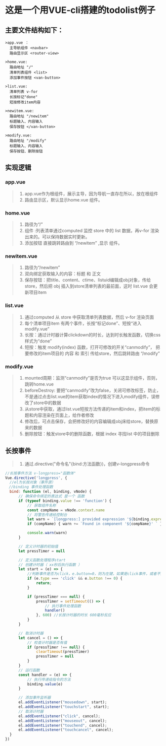 # 这是一个用VUE-cli搭建的todolist例子

## 主要文件结构如下：
```
>app.vue ：
  主导航组件 <navbar>
  路由显示区 <router-view>

>home.vue:
  路由地址 "/"
  清单列表组件 <list>
  添加事件按钮 <van-button>

>list.vue:
  清单列表 v-for
  长按标记"done"
  短按修改item内容
  
>newitem.vue:
  路由地址 "/newitem"
  标题输入、内容输入
  保存按钮 </van-button>

>modify.vue:
  路由地址 "/modify"
  标题输入、内容输入
  保存按钮、删除按钮
```
## 实现逻辑
### app.vue
>1. app.vue作为根组件，展示主导，因为导航一直存在所以，放在根组件
>2. 路由显示区，默认显示home.vue 组件。

### home.vue
>1. 路径为“/”
>2. <list> 组件 :列表清单通过computed 监控 store 中的 list 数据，再v-for 渲染出来的。可以保持数据实时更新。
>3. 添加按钮 直接跳转路由到 “/newitem” ,显示 <newitem> 组件。

### newitem.vue
>1. 路径为“/newitem”
>2. 双向绑定获取输入的内容：标题 和 正文
>3. 保存按钮：把title、content、ctime、listuid编辑成obj对象，传给store，然后把 obj 插入到store清单列表的最前面，这时 list.vue 会更新项目item

### list.vue
>1. 通过computed 从 store 中获取清单列表数据，然后 v-for 渲染页面
>2. 每个清单项目item 有两个事件，长按“标记done”、短按“进入modify.vue”
>3. 长按：通过计时器计算clickdown的时长，达到时长触发函数，切换css样式为“done”
>4. 短按：触发 modify(index) 函数，打开可修改的开关“canmodify”， 把要修改的item项目的 内容 和 索引 传给store，然后跳转路由 “/modify”

### modify.vue
>1. mounted周期：监测“canmodify”是否为true 可以这显示组件，否则，跳转home.vue
>2. beforeDestroy: 要把“canmodify”改为false，关闭可修改标签，防止，不是通过点击list.vue的item获取index的情况下进入modify组件，误修改了store中的数据
>3. 从store中获取，通过list.vue短按方法传递的item和index，把item的标题和内容渲染在页面上，给作者修改
>4. 修改后，可点击保存，会把修改好的内容编辑成obj床给store，替换原来的数据
>5. 删除按钮：触发store中的删除函数，根据 index 寻找list 中的项目删除

## 长按事件
>1. 通过.directive("命令名"{bind:方法函数})，创建v-longpress命令


```javascript
//长按事件方法 v-longpress="函数体"
Vue.directive('longpress', {
  //el为长按对象（事件源）
　//binding 事件处理函数
  bind: function (el, binding, vNode) {
      // 确保命令绑定的表达式 是一个 函数
      if (typeof binding.value !== 'function') {
          // 获取组件名称
          const compName = vNode.context.name
          // 将警告传递给控制台
          let warn = `[longpress:] provided expression '${binding.expression}' is not a function, but has to be`
          if (compName) { warn += `Found in component '${compName}' ` }

          console.warn(warn)
      }

      // 定义计时器的初始值
      let pressTimer = null

      // 定义函数处理程序start
      // 创建计时器（ xx秒后执行函数 ）
      let start = (e) => {
          //判断事件是否为click，e.button=0，则为左键，如果是click事件，或者不是按的左键（右键有默认行为），则直接return
          if (e.type === 'click' && e.button !== 0) {
              return;
          }

          if (pressTimer === null) {
              pressTimer = setTimeout(() => {
                  // 执行事件处理函数
                  handler()
              }, 600) //长按计时器的时长 600毫秒反应
          }
      }

      // 取消计时器
      let cancel = () => {
          // 检查计时器是否有值
          if (pressTimer !== null) {
              clearTimeout(pressTimer)
              pressTimer = null
          }
      }
      // 运行函数
      const handler = (e) => {
          // 执行传递给指令的方法
          binding.value(e)
      }

      // 添加事件监听器
      el.addEventListener("mousedown", start);
      el.addEventListener("touchstart", start);
      // 取消计时器
      el.addEventListener("click", cancel);
      el.addEventListener("mouseout", cancel);
      el.addEventListener("touchend", cancel);
      el.addEventListener("touchcancel", cancel);
  }
})
```